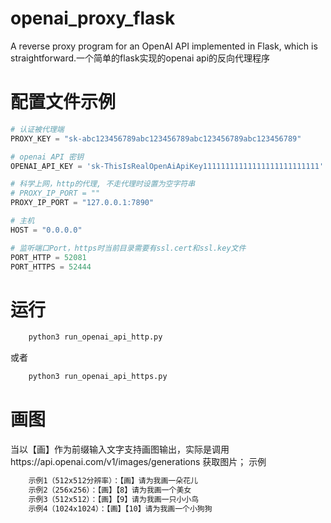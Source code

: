 # openai_proxy_flask
A reverse proxy program for an OpenAI API implemented in Flask, which is straightforward.一个简单的flask实现的openai api的反向代理程序

# 配置文件示例
```python
# 认证被代理端
PROXY_KEY = "sk-abc123456789abc123456789abc123456789abc123456789"

# openai API 密钥
OPENAI_API_KEY = 'sk-ThisIsRealOpenAiApiKey11111111111111111111111111'

# 科学上网，http的代理, 不走代理时设置为空字符串
# PROXY_IP_PORT = ""
PROXY_IP_PORT = "127.0.0.1:7890"

# 主机
HOST = "0.0.0.0"

# 监听端口Port，https时当前目录需要有ssl.cert和ssl.key文件
PORT_HTTP = 52081
PORT_HTTPS = 52444

```

# 运行
```bash
    python3 run_openai_api_http.py
```
或者
```bash
    python3 run_openai_api_https.py
```

# 画图
当以【画】作为前缀输入文字支持画图输出，实际是调用https://api.openai.com/v1/images/generations 获取图片； 示例
```txt
    示例1（512x512分辨率）：【画】请为我画一朵花儿
    示例2（256x256）：【画】【8】请为我画一个美女
    示例3（512x512）：【画】【9】请为我画一只小小鸟
    示例4（1024x1024）：【画】【10】请为我画一个小狗狗
```